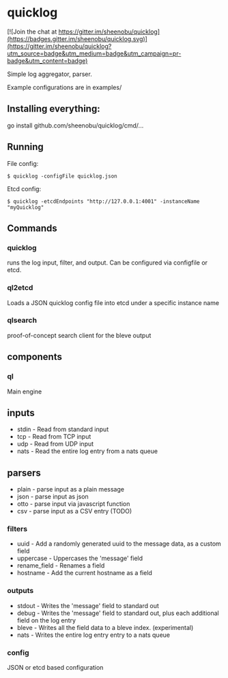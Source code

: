 # quicklog

[![Join the chat at https://gitter.im/sheenobu/quicklog](https://badges.gitter.im/sheenobu/quicklog.svg)](https://gitter.im/sheenobu/quicklog?utm_source=badge&utm_medium=badge&utm_campaign=pr-badge&utm_content=badge)

Simple log aggregator, parser.

Example configurations are in examples/

## Installing everything:

go install github.com/sheenobu/quicklog/cmd/...

## Running

File config:

	$ quicklog -configFile quicklog.json

Etcd config:

	$ quicklog -etcdEndpoints "http://127.0.0.1:4001" -instanceName "myQuicklog"

## Commands

### quicklog

runs the log input, filter, and output. Can be configured via configfile or etcd.

### ql2etcd

Loads a JSON quicklog config file into etcd under a specific instance name

### qlsearch

proof-of-concept search client for the bleve output

## components

### ql

Main engine

## inputs 

 * stdin - Read from standard input
 * tcp - Read from TCP input
 * udp - Read from UDP input
 * nats - Read the entire log entry from a nats queue

## parsers

 * plain - parse input as a plain message
 * json - parse input as json
 * otto - parse input via javascript function
 * csv - parse input as a CSV entry (TODO)

### filters

 * uuid - Add a randomly generated uuid to the message data, as a custom field
 * uppercase - Uppercases the 'message' field
 * rename\_field - Renames a field
 * hostname - Add the current hostname as a field

### outputs

 * stdout - Writes the 'message' field to standard out
 * debug - Writes the 'message' field to standard out, plus each additional field on the log entry
 * bleve - Writes all the field data to a bleve index. (experimental)
 * nats - Writes the entire log entry entry to a nats queue

### config 

JSON or etcd based configuration

